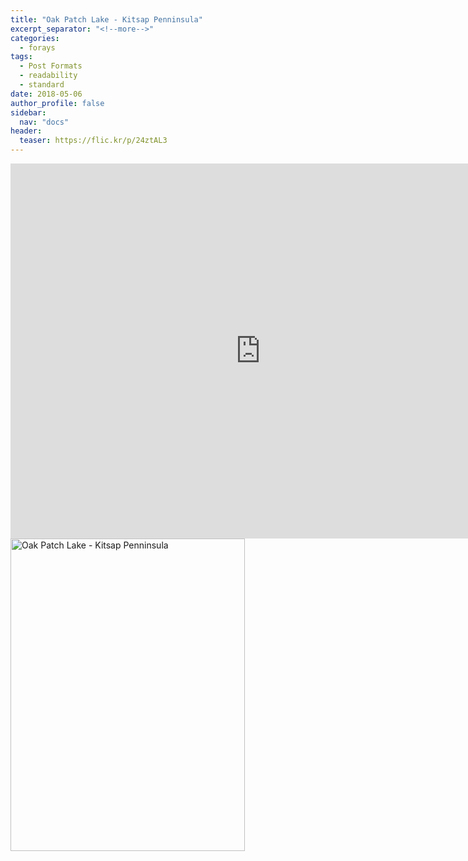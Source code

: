 ```yaml
---
title: "Oak Patch Lake - Kitsap Penninsula"
excerpt_separator: "<!--more-->"
categories:
  - forays
tags:
  - Post Formats
  - readability
  - standard
date: 2018-05-06
author_profile: false
sidebar:
  nav: "docs"
header:
  teaser: https://flic.kr/p/24ztAL3
---
```


<iframe width="800" height="600" frameborder="0" scrolling="no" allowfullscreen src="http://www.arcgis.com/apps/webappviewer/index.html?id=caaf617bce164d60b4a4b87e7e5937c4&extent=-13684126.432%2C6019446.9619%2C-13681317.3713%2C6021104.6899%2C102100"></iframe>
<!--more-->
<a data-flickr-embed="true"  href="https://www.flickr.com/photos/156212250@N04/albums/72157667122889887" title="Oak Patch Lake - Kitsap Penninsula"><img src="https://farm1.staticflickr.com/949/42223713301_6ad9371947_k.jpg" width="375" height="500" alt="Oak Patch Lake - Kitsap Penninsula"></a><script async src="//embedr.flickr.com/assets/client-code.js" charset="utf-8"></script>